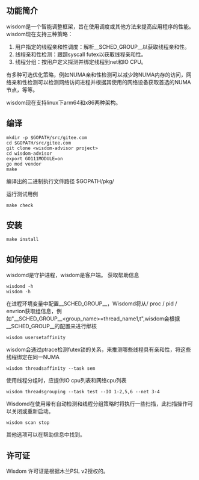 ## 功能简介

wisdom是一个智能调整框架，旨在使用调度或其他方法来提高应用程序的性能。wisdom现在支持三种策略：

1. 用户指定的线程亲和性调度：解析\_\_SCHED_GROUP\_\_以获取线程亲和性。
2. 线程亲和性检测：跟踪syscall futex以获取线程亲和性。
3. 线程分组：按用户定义探测并绑定线程到net和IO CPU。

有多种可选优化策略，例如NUMA亲和性检测可以减少跨NUMA内存的访问，网络亲和性检测可以检测网络访问进程并根据其使用的网络设备获取首选的NUMA节点，等等。

wisdom现在支持linux下arm64和x86两种架构。

## 编译

```
mkdir -p $GOPATH/src/gitee.com
cd $GOPATH/src/gitee.com
git clone <wisdom-advisor project>
cd wisdom-advisor
export GO111MODULE=on
go mod vendor
make
```
编译出的二进制执行文件路径 $GOPATH/pkg/

运行测试用例
```
make check
```
## 安装
```
make install
```
## 如何使用
wisdomd是守护进程，wisdom是客户端。
获取帮助信息
```
wisdomd -h
wisdom -h
```
在进程环境变量中配置\_\_SCHED_GROUP\_\_，Wisdomd将从/ proc / pid / envrion获取组信息，例如"\_\_SCHED_GROUP\_\_<group_name>=thread_name1,t",wisdom会根据\_\_SCHED_GROUP\_\_的配置来进行绑核

```
wisdom usersetaffinity 
```
wisdom会通过ptrace检测futex锁的关系，来推测哪些线程具有亲和性，将这些线程绑定在同一NUMA

```shell
wisdom threadsaffinity --task sem 
```
使用线程分组时，应提供IO cpu列表和网络cpu列表
```
wisdom threadsgrouping --task test --IO 1-2,5,6 --net 3-4
```
Wisdomd在使用带有自动检测和线程分组策略时将执行一些扫描，此扫描操作可以关闭或重新启动。
```
wisdom scan stop
```
其他选项可以在帮助信息中找到。

## 许可证
Wisdom 许可证是根据木兰PSL v2授权的。